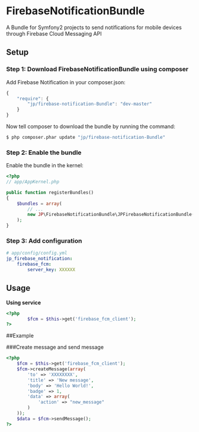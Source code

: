 # FirebaseNotificationBundle
A Bundle for Symfony2 projects to send notifications for mobile devices through Firebase Cloud Messaging API

## Setup

### Step 1: Download FirebaseNotificationBundle using composer

Add Firebase Notification in your composer.json:

```js
{
    "require": {
        "jp/firebase-notification-Bundle": "dev-master"
    }
}
```

Now tell composer to download the bundle by running the command:

``` bash
$ php composer.phar update "jp/firebase-notification-Bundle"
```


### Step 2: Enable the bundle

Enable the bundle in the kernel:

``` php
<?php
// app/AppKernel.php

public function registerBundles()
{
    $bundles = array(
        // ...
        new JP\FirebaseNotificationBundle\JPFirebaseNotificationBundle()
    );
}
```

### Step 3: Add configuration

``` yml
# app/config/config.yml
jp_firebase_notification:
    firebase_fcm:
        server_key: XXXXXX
```

## Usage

**Using service**

``` php
<?php
        $fcm = $this->get('firebase_fcm_client');
?>
```

##Example

###Create message and send message
``` php
<?php 
    $fcm = $this->get('firebase_fcm_client');
    $fcm->createMessage(array(
        'to' => 'XXXXXXXX',
        'title' => 'New message',
        'body' => 'Hello World!',
        'badge' => 1,
        'data' => array(
            'action' => "new_message"
        )
    ));
    $data = $fcm->sendMessage();
?>
```
